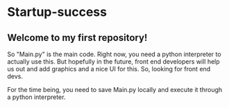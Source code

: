 # Startup-success
Welcome to my first repository!
----------------------------------
So "Main.py" is the main code. Right now, you need a python interpreter to actually use this. But hopefully in the future,
front end developers will help us out and add graphics and a nice UI for this. So, looking for front end devs.

For the time being, you need to save Main.py locally and execute it through a python interpreter.
